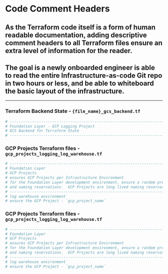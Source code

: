 # Code Comment Headers

## As the Terraform code itself is a form of human readable documentation, adding descriptive comment headers to all Terraform files ensure an extra level of information for the reader.

## The goal is a newly onboarded engineer is able to read the entire Infrastructure-as-code Git repo in two hours or less, and be able to whiteboard the basic layout of the infrastructure.

---

### Terraform Backend State - `{file_name}_gcs_backend.tf`

```bash
# ---------------------------------------------------------------------------------------------------------------------
# Foundation Layer - GCP Logging Project
# GCS Backend for Terraform State
# ---------------------------------------------------------------------------------------------------------------------
```

### GCP Projects Terraform files - `gcp_projects_logging_log_warehouse.tf`

```bash
# ---------------------------------------------------------------------------------------------------------------------
# Foundation Layer
# GCP Projects
# ensures GCP Projects per Infrastructure Environment
# for the Foundation Layer development environment, ensure a random prefix is included to avoid naming collisions
# and naming reservations.  GCP Projects are long lived naming reservations.
# ---------------------------------------------------------------------------------------------------------------------
# log warehouse environment
# ensure the GCP Project - `gcp_project_name`
```

### GCP Projects Terraform files - `gcp_projects_logging_log_warehouse.tf`

```bash
# ---------------------------------------------------------------------------------------------------------------------
# Foundation Layer
# GCP Projects
# ensures GCP Projects per Infrastructure Environment
# for the Foundation Layer development environment, ensure a random prefix is included to avoid naming collisions
# and naming reservations.  GCP Projects are long lived naming reservations.
# ---------------------------------------------------------------------------------------------------------------------
# log warehouse environment
# ensure the GCP Project - `gcp_project_name`
```